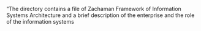 “The directory contains a file of Zachaman Framework of Information Systems
Architecture and a brief description of the enterprise and the role of the information
systems
